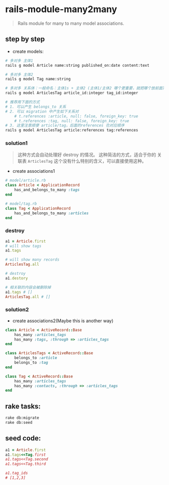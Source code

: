 # rails-module-many2many
> Rails module for many to many model associations.

## step by step
- create models:
```bash
# 多对多 主体1
rails g model Article name:string published_on:date content:text

# 多对多 主体2
rails g model Tag name:string

# 多对多 关系体：一般命名：主体1s + 主体2 (主体1/主体2 哪个更重要，就把哪个放前面)
rails g model ArticlesTag article_id:integer tag_id:integer

# 推荐用下面的方式
# 1. 可以产生 belongs_to 关系
# 2. 可以 migration 中产生如下关系对
    # t.references :article, null: false, foreign_key: true
    # t.references :tag, null: false, foreign_key: true
# 3. 这里注意顺便 article/tag，后面的references 也对应顺序
rails g model ArticlesTag article:references tag:references
```

### solution1
> 这种方式会自动处理好 destroy 的情况。
> 这种简洁的方式，适合于你的 关联表 `ArticlesTag` 这个没有什么特别的含义，可以直接使用这种。
- create associations1
```rb
# model/article.rb
class Article < ApplicationRecord
    has_and_belongs_to_many :tags
end

# model/tag.rb
class Tag < ApplicationRecord
    has_and_belongs_to_many :articles
end
```

### destroy
```rb
a1 = Article.first
# will show tags
a1.tags

# will show many records
ArticlesTag.all

# destroy
a1.destory

# 相关联的内容会被删除掉
a1.tags # []
ArticlesTag.all # []
```


### solution2
- create associations2(Maybe this is another way)
```rb
class Article < ActiveRecord::Base
    has_many :articles_tags
    has_many :tags, :through => :articles_tags
end

class ArticlesTags < ActiveRecord::Base
    belongs_to :article
    belongs_to :tag
end

class Tag < ActiveRecord::Base
    has_many :articles_tags
    has_many :contacts, :through => :articles_tags
end
```

## rake tasks:
```bash
rake db:migrate
rake db:seed
```

## seed code:
```rb
a1 = Article.first
a1.tags<<Tag.first
a1.tags<<Tag.second
a1.tags<<Tag.third

a1.tag_ids
# [1,2,3]
```